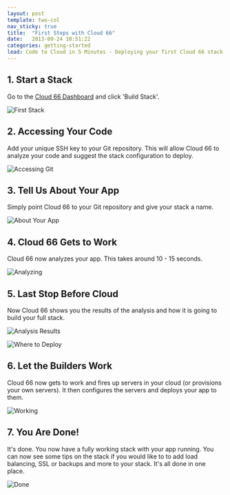 ```yaml
---
layout: post
template: two-col
nav_sticky: true
title:  "First Steps with Cloud 66"
date:   2013-09-24 10:51:22
categories: getting-started
lead: Code to Cloud in 5 Minutes - Deploying your first Cloud 66 stack
---
```



## 1. Start a Stack
Go to the <a href="https://www.cloud66.com/dashboard" target="_blank">Cloud 66 Dashboard</a> and click 'Build Stack'.

![First Stack](http://cdn.cloud66.com.s3.amazonaws.com/images/help/first_stack.png)

## 2. Accessing Your Code
Add your unique SSH key to your Git repository. This will allow Cloud 66 to analyze your code and suggest the stack configuration to deploy.

![Accessing Git](http://cdn.cloud66.com.s3.amazonaws.com/images/help/accessing_git.png)

## 3. Tell Us About Your App
Simply point Cloud 66 to your Git repository and give your stack a name.

![About Your App](http://cdn.cloud66.com.s3.amazonaws.com/images/help/app_info.png)

## 4. Cloud 66 Gets to Work
Cloud 66 now analyzes your app. This takes around 10 - 15 seconds.

![Analyzing](http://cdn.cloud66.com.s3.amazonaws.com/images/help/analyzing_your_app.png)

## 5. Last Stop Before Cloud
Now Cloud 66 shows you the results of the analysis and how it is going to build your full stack.

![Analysis Results](http://cdn.cloud66.com.s3.amazonaws.com/images/help/analysis_results.png)

![Where to Deploy](http://cdn.cloud66.com.s3.amazonaws.com/images/help/where_to_deploy.png)

## 6. Let the Builders Work
Cloud 66 now gets to work and fires up servers in your cloud (or provisions your own servers). It then configures the servers and deploys your app to them.

![Working](http://cdn.cloud66.com.s3.amazonaws.com/images/help/building_app.png)

## 7. You Are Done!
It's done. You now have a fully working stack with your app running. You can now see some tips on the stack if you would like to to add load balancing, SSL or backups and more to your stack. It's all done in one place.

![Done](http://cdn.cloud66.com.s3.amazonaws.com/images/help/app_done.png)